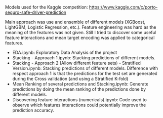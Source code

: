 Models used for the Kaggle competition: https://www.kaggle.com/c/porto-seguro-safe-driver-prediction

Main approach was use and ensemble of different models (XGBoost, LightGBM, Logistic Regression, etc.). Feature engineering was hard as the meaning of the features was not given. Still I tried to discover some useful feature interactions and mean target encoding was applied to categorical features.

- EDA.ipynb: Exploratory Data Analysis of the project
- Stacking - Approach 1.ipynb: Stacking predictions of different models.
- Stacking - Approach 2 (Allow different feature sets) - Stratified Version.ipynb: Stacking predictions of different models. Difference with respect approach 1 is that the predictions for the test set are generated during the Cross validation (and using a Stratified K-fold)
- Mean Ranking of several predictions and Stacking.ipynb: Generate predictions by doing the mean ranking of the predictions done by different models.
- Discovering feature interactions (numericals).ipynb: Code used to observe which features interactions could potentially improve the prediction accuracy.
